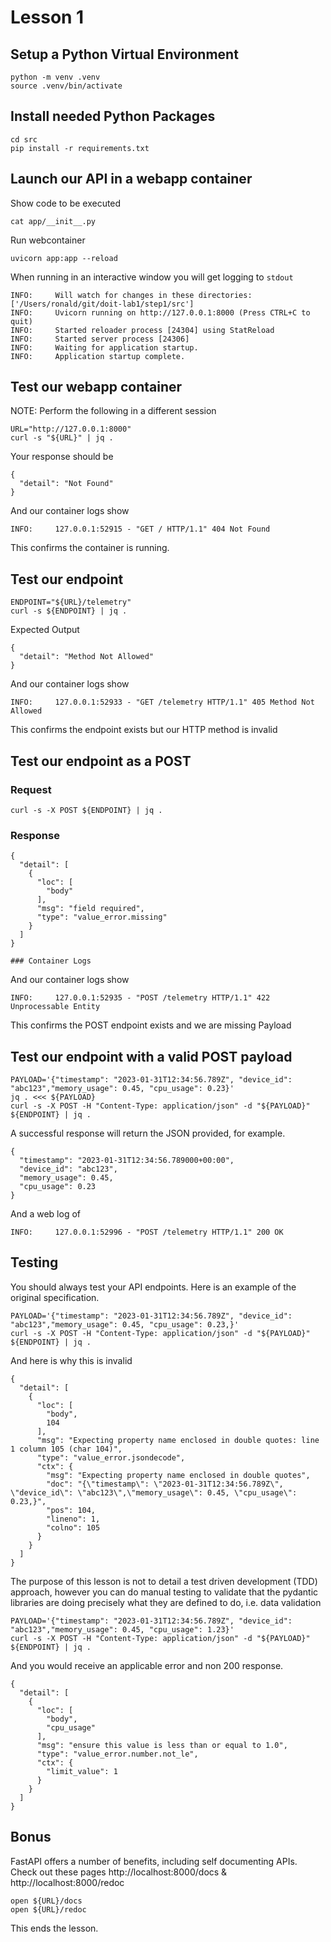 # Lesson 1

## Setup a Python Virtual Environment

```
python -m venv .venv
source .venv/bin/activate
```

## Install needed Python Packages

```
cd src
pip install -r requirements.txt
```

## Launch our API in a webapp container

Show code to be executed
```
cat app/__init__.py
```

Run webcontainer
```
uvicorn app:app --reload
```

When running in an interactive window you will get logging to `stdout`
```
INFO:     Will watch for changes in these directories: ['/Users/ronald/git/doit-lab1/step1/src']
INFO:     Uvicorn running on http://127.0.0.1:8000 (Press CTRL+C to quit)
INFO:     Started reloader process [24304] using StatReload
INFO:     Started server process [24306]
INFO:     Waiting for application startup.
INFO:     Application startup complete.
```

## Test our webapp container

NOTE: Perform the following in a different session

```
URL="http://127.0.0.1:8000"
curl -s "${URL}" | jq .
```

Your response should be
```
{
  "detail": "Not Found"
}
```

And our container logs show
```
INFO:     127.0.0.1:52915 - "GET / HTTP/1.1" 404 Not Found
```

This confirms the container is running.

## Test our endpoint

```
ENDPOINT="${URL}/telemetry"
curl -s ${ENDPOINT} | jq .
```

Expected Output
```
{
  "detail": "Method Not Allowed"
}
```

And our container logs show
```
INFO:     127.0.0.1:52933 - "GET /telemetry HTTP/1.1" 405 Method Not Allowed
```

This confirms the endpoint exists but our HTTP method is invalid

## Test our endpoint as a POST

### Request
```
curl -s -X POST ${ENDPOINT} | jq .
```

### Response
```
{
  "detail": [
    {
      "loc": [
        "body"
      ],
      "msg": "field required",
      "type": "value_error.missing"
    }
  ]
}

### Container Logs
```
And our container logs show
```
INFO:     127.0.0.1:52935 - "POST /telemetry HTTP/1.1" 422 Unprocessable Entity
```

This confirms the POST endpoint exists and we are missing Payload

## Test our endpoint with a valid POST payload

```
PAYLOAD='{"timestamp": "2023-01-31T12:34:56.789Z", "device_id": "abc123","memory_usage": 0.45, "cpu_usage": 0.23}'
jq . <<< ${PAYLOAD}
curl -s -X POST -H "Content-Type: application/json" -d "${PAYLOAD}" ${ENDPOINT} | jq .
```

A successful response will return the JSON provided, for example.

```
{
  "timestamp": "2023-01-31T12:34:56.789000+00:00",
  "device_id": "abc123",
  "memory_usage": 0.45,
  "cpu_usage": 0.23
}
```

And a web log of
```
INFO:     127.0.0.1:52996 - "POST /telemetry HTTP/1.1" 200 OK
```

## Testing

You should always test your API endpoints. Here is an example of the original specification.

```
PAYLOAD='{"timestamp": "2023-01-31T12:34:56.789Z", "device_id": "abc123","memory_usage": 0.45, "cpu_usage": 0.23,}'
curl -s -X POST -H "Content-Type: application/json" -d "${PAYLOAD}" ${ENDPOINT} | jq .
```

And here is why this is invalid
```
{
  "detail": [
    {
      "loc": [
        "body",
        104
      ],
      "msg": "Expecting property name enclosed in double quotes: line 1 column 105 (char 104)",
      "type": "value_error.jsondecode",
      "ctx": {
        "msg": "Expecting property name enclosed in double quotes",
        "doc": "{\"timestamp\": \"2023-01-31T12:34:56.789Z\", \"device_id\": \"abc123\",\"memory_usage\": 0.45, \"cpu_usage\": 0.23,}",
        "pos": 104,
        "lineno": 1,
        "colno": 105
      }
    }
  ]
}
```

The purpose of this lesson is not to detail a test driven development (TDD) approach, however you can do manual testing to validate that the pydantic libraries are doing precisely what they are defined to do, i.e. data validation

```
PAYLOAD='{"timestamp": "2023-01-31T12:34:56.789Z", "device_id": "abc123","memory_usage": 0.45, "cpu_usage": 1.23}'
curl -s -X POST -H "Content-Type: application/json" -d "${PAYLOAD}" ${ENDPOINT} | jq .
```

And you would receive an applicable error and non 200 response.
```
{
  "detail": [
    {
      "loc": [
        "body",
        "cpu_usage"
      ],
      "msg": "ensure this value is less than or equal to 1.0",
      "type": "value_error.number.not_le",
      "ctx": {
        "limit_value": 1
      }
    }
  ]
}
```

## Bonus

FastAPI offers a number of benefits, including self documenting APIs. Check out these pages http://localhost:8000/docs & http://localhost:8000/redoc

```
open ${URL}/docs
open ${URL}/redoc
```

This ends the lesson.
